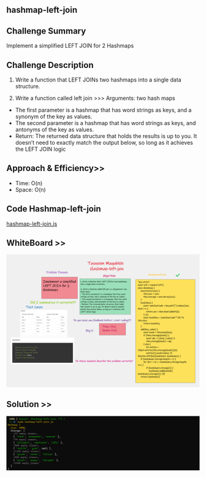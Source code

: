 ## hashmap-left-join 

## Challenge Summary
Implement a simplified LEFT JOIN for 2 Hashmaps

## Challenge Description
1. Write a function that LEFT JOINs two hashmaps into a single data structure.

2. Write a function called left join >>> Arguments: two hash maps
- The first parameter is a hashmap that has word strings as keys, and a synonym of the key as values.
- The second parameter is a hashmap that has word strings as keys, and antonyms of the key as values.
- Return: The returned data structure that holds the results is up to you. It doesn’t need to exactly match the output below, so long as it achieves the LEFT JOIN logic



## Approach & Efficiency>>
- Time: O(n)
- Space: O(n)



## Code Hashmap-left-join
[hashmap-left-join.js](./hashmap-left-join.js)


## WhiteBoard >>
![img](../assest/hashMap-Left-join.png)



## Solution >>
![hashamp left join](../assest/hashmapLeftJoin.png)


